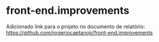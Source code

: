 # front-end.improvements

Adicionado link para o projeto no documento de relatório: https://github.com/rogeriocaetanojr/front-end.improvements
